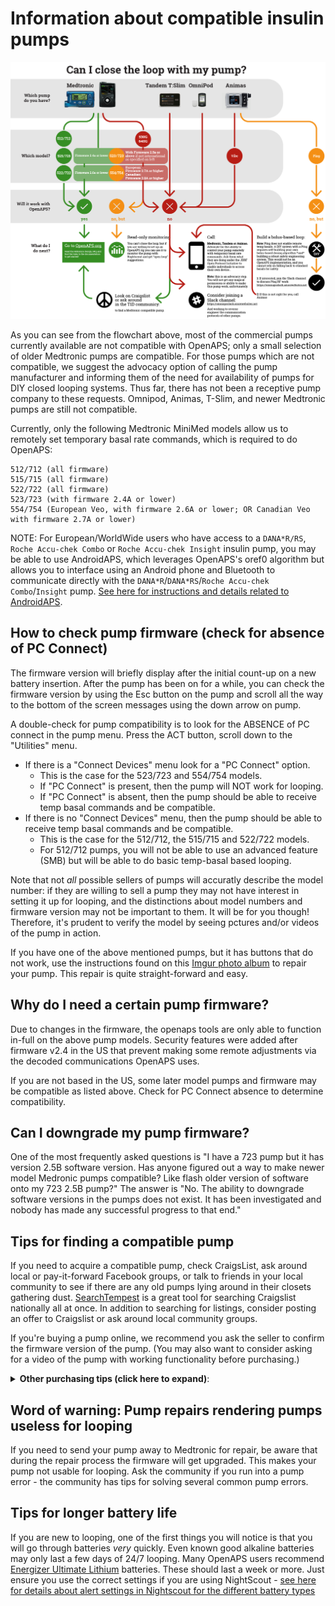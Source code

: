 # Information about compatible insulin pumps

!["Can I do OpenAPS with this pump?"](../Images/Can_I_close_the_loop_with_this_pump_May_18_2018.png)

As you can see from the flowchart above, most of the commercial pumps currently available are not compatible with OpenAPS; only a small selection of older Medtronic pumps are compatible.  For those pumps which are not compatible, we suggest the advocacy option of calling the pump manufacturer and informing them of the need for availability of pumps for DIY closed looping systems.  Thus far, there has not been a receptive pump company to these requests.  Omnipod, Animas, T-Slim, and newer Medtronic pumps are still not compatible.

Currently, only the following Medtronic MiniMed models allow us to remotely set temporary basal rate commands, which is required to do OpenAPS:

    512/712 (all firmware)
    515/715 (all firmware)
    522/722 (all firmware)
    523/723 (with firmware 2.4A or lower)
    554/754 (European Veo, with firmware 2.6A or lower; OR Canadian Veo with firmware 2.7A or lower)

NOTE: For European/WorldWide users who have access to a `DANA*R/RS`, `Roche Accu-chek Combo` or `Roche Accu-chek Insight` insulin pump, you may be able to use AndroidAPS, which leverages OpenAPS's oref0 algorithm but allows you to interface using an Android phone and Bluetooth to communicate directly with the `DANA*R`/`DANA*RS`/`Roche Accu-chek Combo`/`Insight` pump. [See here for instructions and details related to AndroidAPS](http://wiki.AndroidAps.org).

## How to check pump firmware (check for absence of PC Connect)

The firmware version will briefly display after the initial count-up on a new battery insertion.  After the pump has been on for a while, you can check the firmware version by using the Esc button on the pump and scroll all the way to the bottom of the screen messages using the down arrow on pump. 

A double-check for pump compatibility is to look for the ABSENCE of PC connect in the pump menu.  Press the ACT button, scroll down to the "Utilities" menu.
* If there is a "Connect Devices" menu look for a "PC Connect" option. 
  * This is the case for the 523/723 and 554/754 models.
  * If "PC Connect" is present, then the pump will NOT work for looping. 
  * If "PC Connect" is absent, then the pump should be able to receive temp basal commands and be compatible.
 * If there is no "Connect Devices" menu, then the pump should be able to receive temp basal commands and be compatible.
   * This is the case for the 512/712, the 515/715 and 522/722 models. 
   * For 512/712 pumps, you will not be able to use an advanced feature (SMB) but will be able to do basic temp-basal based looping.

Note that not _all_ possible sellers of pumps will accuratly describe the model number: if they are willing to sell a pump they may not have interest in setting it up for looping, and the distinctions about model numbers and firmware version may not be important to them. It will be for you though! Therefore, it's prudent to verify the model by seeing pctures and/or videos of the pump in action. 

If you have one of the above mentioned pumps, but it has buttons that do not work, use the instructions found on this [Imgur photo album](http://imgur.com/a/iOXAP) to repair your pump.  This repair is quite straight-forward and easy.

## Why do I need a certain pump firmware?

Due to changes in the firmware, the openaps tools are only able to function in-full on the above pump models. Security features were added after firmware v2.4 in the US that prevent making some remote adjustments via the decoded communications OpenAPS uses. 

If you are not based in the US, some later model pumps and firmware may be compatible as listed above. Check for PC Connect absence to determine compatibility.

## Can I downgrade my pump firmware?

One of the most frequently asked questions is "I have a 723 pump but it has version 2.5B software version.  Has anyone figured out a way to make newer model Medronic pumps compatible?  Like flash older version of software onto my 723 2.5B pump?"  The answer is "No.  The ability to downgrade software versions in the pumps does not exist.  It has been investigated and nobody has made any successful progress to that end."

## Tips for finding a compatible pump

If you need to acquire a compatible pump, check CraigsList, ask around local or pay-it-forward Facebook groups, or talk to friends in your local community to see if there are any old pumps lying around in their closets gathering dust. [SearchTempest](http://www.searchtempest.com) is a great tool for searching Craigslist nationally all at once. In addition to searching for listings, consider posting an offer to Craigslist or ask around local community groups.

If you're buying a pump online, we recommend you ask the seller to confirm the firmware version of the pump. (You may also want to consider asking for a video of the pump with working functionality before purchasing.)

<details>
    <summary> <b>Other purchasing tips (click here to expand)</b>:</summary>
<br>

* Use Paypal and purchase using the "Goods and Services" payment option. This costs nothing for the buyer, but the seller will lose 2.95% of the sale to Paypal fees. Paypal offers some protection for both buyer and seller in the event of fraud.

* Ask for photos of the pump. Check to make sure the serial number of the pump on the backside matches the serial number of the pump showing in the display menu. Ask for a short video of the pump, or at least a photo of the pump turned on, so that you can see the pump's firmware and model number. Cracks and some wear on these pumps is expected...these pumps are not usually free of any marks. Many people are successfully looping on pumps that have cracks and rub marks...but you may want to ask if you are concerned about any you see.

* Ask for shipping that includes a tracking number. USPS Priority Mail's smallest box is a great option. It's only $7.15 and includes tracking. Ask the seller to add a small bit of packing protection such as bubble wrap around the pump to keep it safe during shipping. Make sure you get a tracking number within a reasonable period of time after you have paid.

Red flags that may indicate a scam:

* Asking for payment through "friends and family" on Paypal, especially if you don't know the person or have any solid references for them. Paying in that way offers you no buyer protection. It's just like giving the seller cash, so you had better trust the seller.

* Offering an "almost new" pump is a big red flag. These pumps should be at least 5 years old by now. Do you really think a 5 year old pump should be unused and sitting in shrink wrap at this point? Seems highly suspicious.

* Not able to provide new pictures of the pump when requested. Sure they posted some pictures with the ad, but what if they just downloaded them from other people's ads? The seller should be able to furnish a couple "new" photos are your request. A good one to ask for is the battery and reservoir tops so you can see the condition of those.

</details>

## Word of warning: Pump repairs rendering pumps useless for looping

If you need to send your pump away to Medtronic for repair, be aware that during the repair process the firmware will get upgraded. This makes your pump not usable for looping. Ask the community if you run into a pump error - the community has tips for solving several common pump errors.

## Tips for longer battery life

If you are new to looping, one of the first things you will notice is that you will go through batteries _very_ quickly. Even known good alkaline batteries may only last a few days of 24/7 looping. Many OpenAPS users recommend [Energizer Ultimate Lithium](https://www.amazon.com/Energizer-Ultimate-Lithium-Batteries-Count/dp/B06ZYWKBRB/) batteries. These should last a week or more. Just ensure you use the correct settings if you are using NightScout - [see here for details about alert settings in Nightscout for the different battery types](<../While You Wait For Gear/nightscout-setup#battery-monitoring>)
